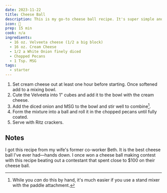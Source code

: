 ```yaml
---
date: 2023-11-22
title: Cheese Ball
description: This is my go-to cheese ball recipe. It's super simple and totally delicious.
icon: 🧀
prep: 15 min
cook: n/a
ingredients:
  - 16 oz. Velveeta cheese (1/2 a big block)
  - 16 oz. Cream Cheese
  - 1/2 a White Onion finely diced
  - Chopped Pecans
  - 1 Tsp. MSG
tags:
  - starter
---
```

1. Set cream cheese out at least one hour before starting. Once softened add to a mixing bowl.
2. Cute the Velveeta into 1" cubes and add it to the bowl with the cream cheese.
3. Add the diced onion and MSG to the bowl and stir well to combine[^1].
4. Form the mixture into a ball and roll it in the chopped pecans until fully coated.
5. Serve with Ritz crackers.

## Notes
I got this recipe from my wife's former co-worker Beth. It is the best cheese ball I've ever had—hands down. I once won a cheese ball making contest with this recipe beating out a contestant that spent close to $100 on their cheese ball.

[^1]: While you _can_ do this by hand, it's much easier if you use a stand mixer with the paddle attachment.



